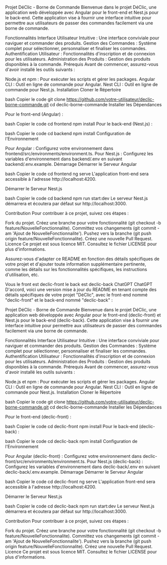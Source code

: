 Projet DéClic - Borne de Commande
Bienvenue dans le projet DéClic, une application web développée avec Angular pour le front-end et Nest.js pour le back-end. Cette application vise à fournir une interface intuitive pour permettre aux utilisateurs de passer des commandes facilement via une borne de commande.

Fonctionnalités
Interface Utilisateur Intuitive : Une interface conviviale pour naviguer et commander des produits.
Gestion des Commandes : Système complet pour sélectionner, personnaliser et finaliser les commandes.
Authentification Utilisateur : Fonctionnalités d'inscription et de connexion pour les utilisateurs.
Administration des Produits : Gestion des produits disponibles à la commande.
Prérequis
Avant de commencer, assurez-vous d'avoir installé les outils suivants :

Node.js et npm : Pour exécuter les scripts et gérer les packages.
Angular CLI : Outil en ligne de commande pour Angular.
Nest CLI : Outil en ligne de commande pour Nest.js.
Installation
Cloner le Répertoire

bash
Copier le code
git clone https://github.com/votre-utilisateur/declic-borne-commande.git
cd declic-borne-commande
Installer les Dépendances

Pour le front-end (Angular) :

bash
Copier le code
cd frontend
npm install
Pour le back-end (Nest.js) :

bash
Copier le code
cd backend
npm install
Configuration de l'Environnement

Pour Angular : Configurez votre environnement dans frontend/src/environments/environment.ts.
Pour Nest.js : Configurez les variables d'environnement dans backend/.env en suivant backend/.env.example.
Démarrage
Démarrer le Serveur Angular

bash
Copier le code
cd frontend
ng serve
L'application front-end sera accessible à l'adresse http://localhost:4200.

Démarrer le Serveur Nest.js

bash
Copier le code
cd backend
npm run start:dev
Le serveur Nest.js démarrera et écoutera par défaut sur http://localhost:3000.

Contribution
Pour contribuer à ce projet, suivez ces étapes :

Fork du projet.
Créez une branche pour votre fonctionnalité (git checkout -b feature/NouvelleFonctionnalite).
Committez vos changements (git commit -am 'Ajout de NouvelleFonctionnalite').
Pushez vers la branche (git push origin feature/NouvelleFonctionnalite).
Créez une nouvelle Pull Request.
Licence
Ce projet est sous licence MIT. Consultez le fichier LICENSE pour plus d'informations.

Assurez-vous d'adapter ce README en fonction des détails spécifiques de votre projet et d'ajouter toute information supplémentaire pertinente, comme les détails sur les fonctionnalités spécifiques, les instructions d'utilisation, etc.


Vous
le front est declic-front le back est declic-back
ChatGPT
ChatGPT
D'accord, voici une version mise à jour du README en tenant compte des détails spécifiques de votre projet "DéClic", avec le front-end nommé "declic-front" et le back-end nommé "declic-back" :

Projet DéClic - Borne de Commande
Bienvenue dans le projet DéClic, une application web développée avec Angular pour le front-end (declic-front) et Nest.js pour le back-end (declic-back). Cette application vise à fournir une interface intuitive pour permettre aux utilisateurs de passer des commandes facilement via une borne de commande.

Fonctionnalités
Interface Utilisateur Intuitive : Une interface conviviale pour naviguer et commander des produits.
Gestion des Commandes : Système complet pour sélectionner, personnaliser et finaliser les commandes.
Authentification Utilisateur : Fonctionnalités d'inscription et de connexion pour les utilisateurs.
Administration des Produits : Gestion des produits disponibles à la commande.
Prérequis
Avant de commencer, assurez-vous d'avoir installé les outils suivants :

Node.js et npm : Pour exécuter les scripts et gérer les packages.
Angular CLI : Outil en ligne de commande pour Angular.
Nest CLI : Outil en ligne de commande pour Nest.js.
Installation
Cloner le Répertoire

bash
Copier le code
git clone https://github.com/votre-utilisateur/declic-borne-commande.git
cd declic-borne-commande
Installer les Dépendances

Pour le front-end (declic-front) :

bash
Copier le code
cd declic-front
npm install
Pour le back-end (declic-back) :

bash
Copier le code
cd declic-back
npm install
Configuration de l'Environnement

Pour Angular (declic-front) : Configurez votre environnement dans declic-front/src/environments/environment.ts.
Pour Nest.js (declic-back) : Configurez les variables d'environnement dans declic-back/.env en suivant declic-back/.env.example.
Démarrage
Démarrer le Serveur Angular

bash
Copier le code
cd declic-front
ng serve
L'application front-end sera accessible à l'adresse http://localhost:4200.

Démarrer le Serveur Nest.js

bash
Copier le code
cd declic-back
npm run start:dev
Le serveur Nest.js démarrera et écoutera par défaut sur http://localhost:3000.

Contribution
Pour contribuer à ce projet, suivez ces étapes :

Fork du projet.
Créez une branche pour votre fonctionnalité (git checkout -b feature/NouvelleFonctionnalite).
Committez vos changements (git commit -am 'Ajout de NouvelleFonctionnalite').
Pushez vers la branche (git push origin feature/NouvelleFonctionnalite).
Créez une nouvelle Pull Request.
Licence
Ce projet est sous licence MIT. Consultez le fichier LICENSE pour plus d'informations.
